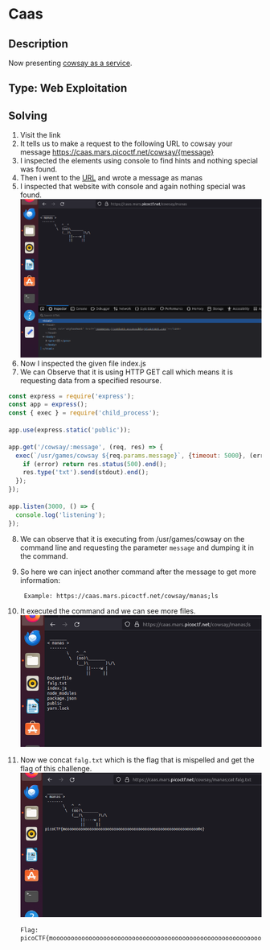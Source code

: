 # Caas
## Description
Now presenting [cowsay as a service](https://caas.mars.picoctf.net/).
## Type: Web Exploitation
## Solving
1) Visit the link
2) It tells us to make a request to the following URL to cowsay your message
https://caas.mars.picoctf.net/cowsay/{message}
3) I inspected the elements using console to find hints and nothing special was found.
4) Then i went to the [URL](https://caas.mars.picoctf.net/cowsay/manas) and wrote a message as manas
5) I inspected that website with console and again nothing special was found.
![](/Web_Exploitation/Caas/caas_resources/c1.png)
6) Now I inspected the given file index.js
7) We can Observe that it is using HTTP GET call which means it is requesting data from a specified resourse.
```js
const express = require('express');
const app = express();
const { exec } = require('child_process');

app.use(express.static('public'));

app.get('/cowsay/:message', (req, res) => {
  exec(`/usr/games/cowsay ${req.params.message}`, {timeout: 5000}, (error, stdout) => {
    if (error) return res.status(500).end();
    res.type('txt').send(stdout).end();
  });
});

app.listen(3000, () => {
  console.log('listening');
});
```
8) We can observe that it is executing from /usr/games/cowsay on the command line and requesting the parameter `message` and dumping it in the command.
9) So here we can inject another command after the message to get more information:

        Example: https://caas.mars.picoctf.net/cowsay/manas;ls  
10) It executed the command and we can see more files.
![](/Web_Exploitation/Caas/caas_resources/c2.png)
11) Now we concat `falg.txt` which is the flag that is mispelled and get the flag of this challenge.
![](/Web_Exploitation/Caas/caas_resources/c3.png)

        Flag: picoCTF{moooooooooooooooooooooooooooooooooooooooooooooooooooooooooooo0o}